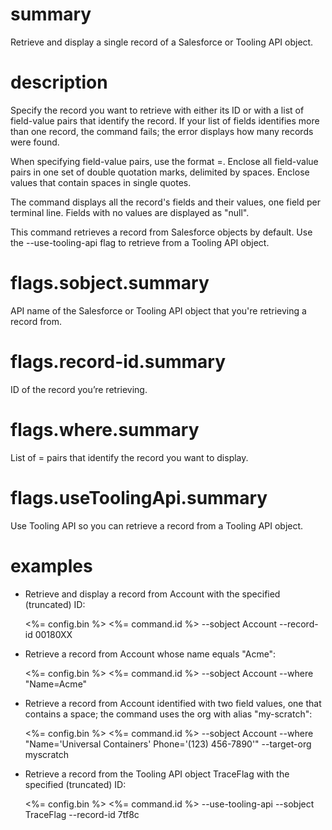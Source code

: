 # summary

Retrieve and display a single record of a Salesforce or Tooling API object.

# description

Specify the record you want to retrieve with either its ID or with a list of field-value pairs that identify the record. If your list of fields identifies more than one record, the command fails; the error displays how many records were found.

When specifying field-value pairs, use the format <fieldName>=<value>. Enclose all field-value pairs in one set of double quotation marks, delimited by spaces. Enclose values that contain spaces in single quotes.

The command displays all the record's fields and their values, one field per terminal line. Fields with no values are displayed as "null".

This command retrieves a record from Salesforce objects by default. Use the --use-tooling-api flag to retrieve from a Tooling API object.

# flags.sobject.summary

API name of the Salesforce or Tooling API object that you're retrieving a record from.

# flags.record-id.summary

ID of the record you’re retrieving.

# flags.where.summary

List of <fieldName>=<value> pairs that identify the record you want to display.

# flags.useToolingApi.summary

Use Tooling API so you can retrieve a record from a Tooling API object.

# examples

- Retrieve and display a record from Account with the specified (truncated) ID:

  <%= config.bin %> <%= command.id %> --sobject Account --record-id 00180XX

- Retrieve a record from Account whose name equals "Acme":

  <%= config.bin %> <%= command.id %> --sobject Account --where "Name=Acme"

- Retrieve a record from Account identified with two field values, one that contains a space; the command uses the org with alias "my-scratch":

  <%= config.bin %> <%= command.id %> --sobject Account --where "Name='Universal Containers' Phone='(123) 456-7890'" --target-org myscratch

- Retrieve a record from the Tooling API object TraceFlag with the specified (truncated) ID:

  <%= config.bin %> <%= command.id %> --use-tooling-api --sobject TraceFlag --record-id 7tf8c
